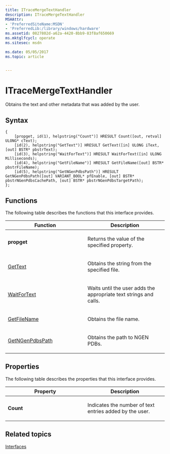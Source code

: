 ```yaml
---
title: ITraceMergeTextHandler
description: ITraceMergeTextHandler
MSHAttr:
- 'PreferredSiteName:MSDN'
- 'PreferredLib:/library/windows/hardware'
ms.assetid: 0827802d-a62a-4420-8bb9-83f8af650669
ms.mktglfcycl: operate
ms.sitesec: msdn

ms.date: 05/05/2017
ms.topic: article


---
```


# ITraceMergeTextHandler


Obtains the text and other metadata that was added by the user.

## Syntax


```
{
    [propget, id(1), helpstring("Count")] HRESULT Count([out, retval] ULONG* cText);
    [id(2), helpstring("GetText")] HRESULT GetText([in] ULONG iText, [out] BSTR* pbstrText);
    [id(3), helpstring("WaitForText")] HRESULT WaitForText([in] ULONG Milliseconds);
    [id(4), helpstring("GetFileName")] HRESULT GetFileName([out] BSTR* pbstrFileName);
    [id(5), helpstring("GetNGenPdbsPath")] HRESULT GetNGenPdbsPath([out] VARIANT_BOOL* pfEnable, [out] BSTR* pbstrNGenPdbsCachePath, [out] BSTR* pbstrNGenPdbsTargetPath);
};
```

## Functions


The following table describes the functions that this interface provides.

<table>
<colgroup>
<col width="50%" />
<col width="50%" />
</colgroup>
<thead>
<tr class="header">
<th>Function</th>
<th>Description</th>
</tr>
</thead>
<tbody>
<tr class="odd">
<td><p><strong>propget</strong></p></td>
<td><p>Returns the value of the specified property.</p></td>
</tr>
<tr class="even">
<td><p><a href="gettext.md" data-raw-source="[GetText](gettext.md)">GetText</a></p></td>
<td><p>Obtains the string from the specified file.</p></td>
</tr>
<tr class="odd">
<td><p><a href="waitfortext.md" data-raw-source="[WaitForText](waitfortext.md)">WaitForText</a></p></td>
<td><p>Waits until the user adds the appropriate text strings and calls.</p></td>
</tr>
<tr class="even">
<td><p><a href="getfilename.md" data-raw-source="[GetFileName](getfilename.md)">GetFileName</a></p></td>
<td><p>Obtains the file name.</p></td>
</tr>
<tr class="odd">
<td><p><a href="getngenpdbspath.md" data-raw-source="[GetNGenPdbsPath](getngenpdbspath.md)">GetNGenPdbsPath</a></p></td>
<td><p>Obtains the path to NGEN PDBs.</p></td>
</tr>
</tbody>
</table>

 

## Properties


The following table describes the properties that this interface provides.

<table>
<colgroup>
<col width="50%" />
<col width="50%" />
</colgroup>
<thead>
<tr class="header">
<th>Property</th>
<th>Description</th>
</tr>
</thead>
<tbody>
<tr class="odd">
<td><p><strong>Count</strong></p></td>
<td><p>Indicates the number of text entries added by the user.</p></td>
</tr>
</tbody>
</table>

 

## Related topics


[Interfaces](interfaces-wprcontrol.md)

 

 







